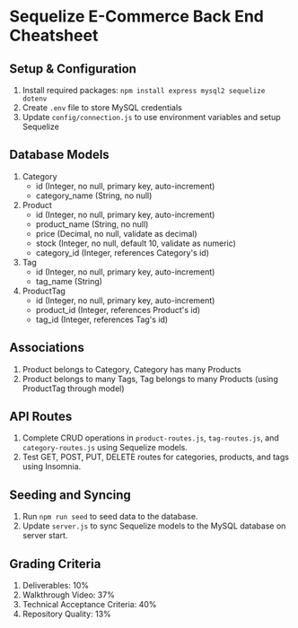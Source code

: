 # Sequelize E-Commerce Back End Cheatsheet

## Setup & Configuration
1. Install required packages: `npm install express mysql2 sequelize dotenv`
2. Create `.env` file to store MySQL credentials
3. Update `config/connection.js` to use environment variables and setup Sequelize

## Database Models
1. Category
   - id (Integer, no null, primary key, auto-increment)
   - category_name (String, no null)
2. Product
   - id (Integer, no null, primary key, auto-increment)
   - product_name (String, no null)
   - price (Decimal, no null, validate as decimal)
   - stock (Integer, no null, default 10, validate as numeric)
   - category_id (Integer, references Category's id)
3. Tag
   - id (Integer, no null, primary key, auto-increment)
   - tag_name (String)
4. ProductTag
   - id (Integer, no null, primary key, auto-increment)
   - product_id (Integer, references Product's id)
   - tag_id (Integer, references Tag's id)

## Associations
1. Product belongs to Category, Category has many Products
2. Product belongs to many Tags, Tag belongs to many Products (using ProductTag through model)

## API Routes
1. Complete CRUD operations in `product-routes.js`, `tag-routes.js`, and `category-routes.js` using Sequelize models.
2. Test GET, POST, PUT, DELETE routes for categories, products, and tags using Insomnia.

## Seeding and Syncing
1. Run `npm run seed` to seed data to the database.
2. Update `server.js` to sync Sequelize models to the MySQL database on server start.

## Grading Criteria
1. Deliverables: 10%
2. Walkthrough Video: 37%
3. Technical Acceptance Criteria: 40%
4. Repository Quality: 13%